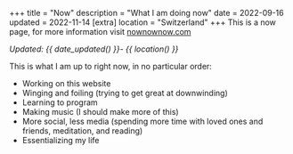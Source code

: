 +++
title = "Now"
description = "What I am doing now"
date = 2022-09-16
updated = 2022-11-14
[extra]
location = "Switzerland"
+++
This is a now page, for more information visit <a href="https://nownownow.com/about" target="_blank">nownownow.com</a>

*Updated: {{ date_updated() }}- {{ location() }}*

This is what I am up to right now, in no particular order:

- Working on this website
- Winging and foiling (trying to get great at downwinding)
- Learning to program
- Making music (I should make more of this)
- More social, less media (spending more time with loved ones and friends, meditation, and reading)
- Essentializing my life

